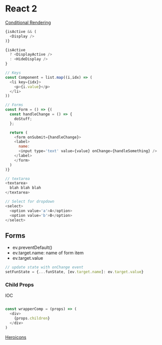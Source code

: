 # React 2

[Conditional Rendering](https://reactjs.org/docs/conditional-rendering.html)

```javascript
{isActive && (
  <Display />
)}

{isActive
  ? <DisplayActive />
  : <HideDisplay />
}

// Keys
const Component = list.map((i,idx) => (
  <li key={idx}>
    <p>{i.value}</p>
  </li>
))

// Forms
const Form = () => {(
  const handleChange = () => {
    doStuff;
  };

  return (
    <form onSubmit={handleChange}>
    <label>
      name:
      <input type='text' value={value} onChange={handleSomething} />
    </label>
    </form>
  )
)}

// textarea
<textarea>
  blah blah blah
</textarea>

// Select for dropdown
<select>
  <option value='a'>A</option>
  <option value='b'>B</option>
</select>

```

## Forms

- ev.preventDefault()
- ev.target.name: name of form item
- ev.target.value

```javascript
// update state with onChange event
setFunState = {...funState, [ev.target.name]: ev.target.value}

```

### Child Props

IOC

```javascript

const wrapperComp = (props) => (
  <div>
    {props.children}
  </div>
)

```

[Heroicons](https://heroicons.com/)
